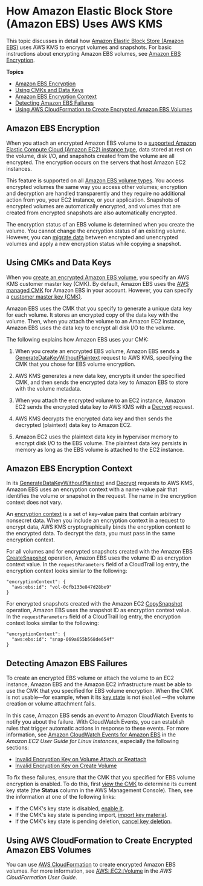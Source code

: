 # How Amazon Elastic Block Store \(Amazon EBS\) Uses AWS KMS<a name="services-ebs"></a>

This topic discusses in detail how [Amazon Elastic Block Store \(Amazon EBS\)](https://docs.aws.amazon.com/AWSEC2/latest/UserGuide/AmazonEBS.html) uses AWS KMS to encrypt volumes and snapshots\. For basic instructions about encrypting Amazon EBS volumes, see [Amazon EBS Encryption](https://docs.aws.amazon.com/AWSEC2/latest/UserGuide/EBSEncryption.html)\.

**Topics**
+ [Amazon EBS Encryption](#ebs-encrypt)
+ [Using CMKs and Data Keys](#ebs-cmk)
+ [Amazon EBS Encryption Context](#ebs-encryption-context)
+ [Detecting Amazon EBS Failures](#ebs-failures)
+ [Using AWS CloudFormation to Create Encrypted Amazon EBS Volumes](#ebs-encryption-using-cloudformation)

## Amazon EBS Encryption<a name="ebs-encrypt"></a>

When you attach an encrypted Amazon EBS volume to a [supported Amazon Elastic Compute Cloud \(Amazon EC2\) instance type](https://docs.aws.amazon.com/AWSEC2/latest/UserGuide/EBSEncryption.html#EBSEncryption_supported_instances), data stored at rest on the volume, disk I/O, and snapshots created from the volume are all encrypted\. The encryption occurs on the servers that host Amazon EC2 instances\.

This feature is supported on all [Amazon EBS volume types](https://docs.aws.amazon.com/AWSEC2/latest/UserGuide/EBSVolumeTypes.html)\. You access encrypted volumes the same way you access other volumes; encryption and decryption are handled transparently and they require no additional action from you, your EC2 instance, or your application\. Snapshots of encrypted volumes are automatically encrypted, and volumes that are created from encrypted snapshots are also automatically encrypted\.

The encryption status of an EBS volume is determined when you create the volume\. You cannot change the encryption status of an existing volume\. However, you can [migrate data](https://docs.aws.amazon.com/AWSEC2/latest/UserGuide/EBSEncryption.html#EBSEncryption_considerations) between encrypted and unencrypted volumes and apply a new encryption status while copying a snapshot\.

## Using CMKs and Data Keys<a name="ebs-cmk"></a>

When you [create an encrypted Amazon EBS volume](https://docs.aws.amazon.com/AWSEC2/latest/UserGuide/ebs-creating-volume.html), you specify an AWS KMS customer master key \(CMK\)\. By default, Amazon EBS uses the [AWS managed CMK](concepts.md#master_keys) for Amazon EBS in your account\. However, you can specify a [customer master key \(CMK\)](concepts.md#master_keys)\. 

Amazon EBS uses the CMK that you specify to generate a unique data key for each volume\. It stores an encrypted copy of the data key with the volume\. Then, when you attach the volume to an Amazon EC2 instance, Amazon EBS uses the data key to encrypt all disk I/O to the volume\.

The following explains how Amazon EBS uses your CMK:

1. When you create an encrypted EBS volume, Amazon EBS sends a [GenerateDataKeyWithoutPlaintext](https://docs.aws.amazon.com/kms/latest/APIReference/API_GenerateDataKeyWithoutPlaintext.html) request to AWS KMS, specifying the CMK that you chose for EBS volume encryption\.

1. AWS KMS generates a new data key, encrypts it under the specified CMK, and then sends the encrypted data key to Amazon EBS to store with the volume metadata\.

1. When you attach the encrypted volume to an EC2 instance, Amazon EC2 sends the encrypted data key to AWS KMS with a [Decrypt](https://docs.aws.amazon.com/kms/latest/APIReference/API_Decrypt.html) request\.

1. AWS KMS decrypts the encrypted data key and then sends the decrypted \(plaintext\) data key to Amazon EC2\.

1. Amazon EC2 uses the plaintext data key in hypervisor memory to encrypt disk I/O to the EBS volume\. The plaintext data key persists in memory as long as the EBS volume is attached to the EC2 instance\.

## Amazon EBS Encryption Context<a name="ebs-encryption-context"></a>

In its [GenerateDataKeyWithoutPlaintext](https://docs.aws.amazon.com/kms/latest/APIReference/API_GenerateDataKey.html) and [Decrypt](https://docs.aws.amazon.com/kms/latest/APIReference/API_Decrypt.html) requests to AWS KMS, Amazon EBS uses an encryption context with a name\-value pair that identifies the volume or snapshot in the request\. The name in the encryption context does not vary\.

An [encryption context](http://junebl.aka.corp.amazon.com/workspaces/guides/src/AWSTrentDocs/build/server-root/kms/latest/developerguide/concepts.html#encrypt_context) is a set of key–value pairs that contain arbitrary nonsecret data\. When you include an encryption context in a request to encrypt data, AWS KMS cryptographically binds the encryption context to the encrypted data\. To decrypt the data, you must pass in the same encryption context\.

For all volumes and for encrypted snapshots created with the Amazon EBS [CreateSnapshot](https://docs.aws.amazon.com/AWSEC2/latest/APIReference/API_CreateSnapshot.html) operation, Amazon EBS uses the volume ID as encryption context value\. In the `requestParameters` field of a CloudTrail log entry, the encryption context looks similar to the following:

```
"encryptionContext": {
  "aws:ebs:id": "vol-0cfb133e847d28be9"
}
```

For encrypted snapshots created with the Amazon EC2 [CopySnapshot](https://docs.aws.amazon.com/AWSEC2/latest/APIReference/API_CopySnapshot.html) operation, Amazon EBS uses the snapshot ID as encryption context value\. In the `requestParameters` field of a CloudTrail log entry, the encryption context looks similar to the following:

```
"encryptionContext": {
  "aws:ebs:id": "snap-069a655b568de654f"
}
```

## Detecting Amazon EBS Failures<a name="ebs-failures"></a>

To create an encrypted EBS volume or attach the volume to an EC2 instance, Amazon EBS and the Amazon EC2 infrastructure must be able to use the CMK that you specified for EBS volume encryption\. When the CMK is not usable—for example, when it its [key state](key-state.md) is not `Enabled` —the volume creation or volume attachment fails\.

 In this case, Amazon EBS sends an *event* to Amazon CloudWatch Events to notify you about the failure\. With CloudWatch Events, you can establish rules that trigger automatic actions in response to these events\. For more information, see [Amazon CloudWatch Events for Amazon EBS](https://docs.aws.amazon.com/AWSEC2/latest/UserGuide/ebs-cloud-watch-events.html) in the *Amazon EC2 User Guide for Linux Instances*, especially the following sections:
+ [Invalid Encryption Key on Volume Attach or Reattach](https://docs.aws.amazon.com/AWSEC2/latest/UserGuide/ebs-cloud-watch-events.html#attach-fail-key)
+ [Invalid Encryption Key on Create Volume](https://docs.aws.amazon.com/AWSEC2/latest/UserGuide/ebs-cloud-watch-events.html#create-fail-key)

To fix these failures, ensure that the CMK that you specified for EBS volume encryption is enabled\. To do this, first [view the CMK](viewing-keys.md) to determine its current key state \(the **Status** column in the AWS Management Console\)\. Then, see the information at one of the following links:
+ If the CMK's key state is disabled, [enable it](enabling-keys.md)\.
+ If the CMK's key state is pending import, [import key material](importing-keys.md#importing-keys-overview)\.
+ If the CMK's key state is pending deletion, [cancel key deletion](deleting-keys.md#deleting-keys-scheduling-key-deletion)\.

## Using AWS CloudFormation to Create Encrypted Amazon EBS Volumes<a name="ebs-encryption-using-cloudformation"></a>

You can use [AWS CloudFormation](https://aws.amazon.com/cloudformation/) to create encrypted Amazon EBS volumes\. For more information, see [AWS::EC2::Volume](https://docs.aws.amazon.com/AWSCloudFormation/latest/UserGuide/aws-properties-ec2-ebs-volume.html) in the *AWS CloudFormation User Guide*\.